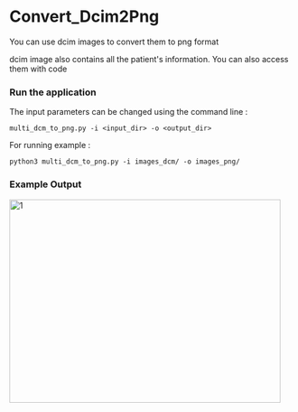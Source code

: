 # Convert_Dcim2Png
 You can use dcim images to convert them to png format
 
 dcim image also contains all the patient's information. You can also access them with code
 

### Run the application

The input parameters can be changed using the command line :
~~~
multi_dcm_to_png.py -i <input_dir> -o <output_dir>
~~~~~~~~~
For running example :
~~~~
python3 multi_dcm_to_png.py -i images_dcm/ -o images_png/
~~~~~~~~~

### Example Output

<img src="https://github.com/MehmetOKUYAR/convert_dcim2png/blob/main/images_png/1.3.6.1.4.1.5962.99.1.2786334768.1849416866.1385765836848.10.0.png" alt="1" width = 480 height = 360px >
